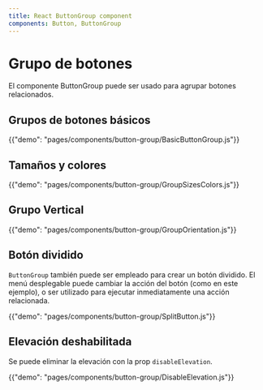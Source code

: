 ```yaml
---
title: React ButtonGroup component
components: Button, ButtonGroup
---
```


# Grupo de botones

<p class="description">El componente ButtonGroup puede ser usado para agrupar botones relacionados.</p>

## Grupos de botones básicos

{{"demo": "pages/components/button-group/BasicButtonGroup.js"}}

## Tamaños y colores

{{"demo": "pages/components/button-group/GroupSizesColors.js"}}

## Grupo Vertical

{{"demo": "pages/components/button-group/GroupOrientation.js"}}

## Botón dividido

`ButtonGroup` también puede ser empleado para crear un botón dividido.  El menú desplegable puede cambiar la acción del botón (como en este ejemplo), o ser utilizado para ejecutar inmediatamente una acción relacionada.

{{"demo": "pages/components/button-group/SplitButton.js"}}

## Elevación deshabilitada

Se puede eliminar la elevación con la prop `disableElevation`.

{{"demo": "pages/components/button-group/DisableElevation.js"}}
